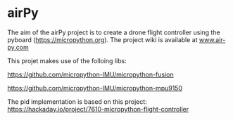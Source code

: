 # airPy

The aim of the airPy project is to create a drone flight controller using the pyboard (https://micropython.org).
The project wiki is available at www.air-py.com

This projet makes use of the folloing libs:

https://github.com/micropython-IMU/micropython-fusion

https://github.com/micropython-IMU/micropython-mpu9150

The pid implementation is based on this project:
https://hackaday.io/project/7610-micropython-flight-controller
